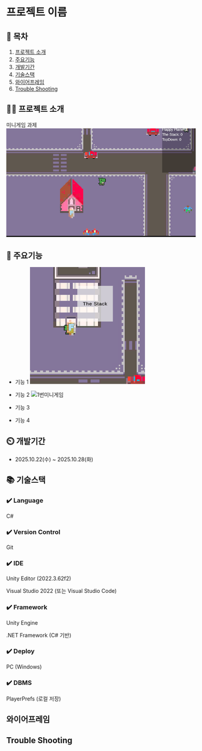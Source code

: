 # 프로젝트 이름

## 📖 목차
1. [프로젝트 소개](#프로젝트-소개)
2. [주요기능](#주요기능)
3. [개발기간](#개발기간)
4. [기술스택](#기술스택)
5. [와이어프레임](#와이어프레임)
6. [Trouble Shooting](#trouble-shooting)

## 👨‍🏫 프로젝트 소개
미니게임 과제
![로비](https://github.com/jaewoo0530/ZepMetaverse/blob/main/ScreenShot/%EB%A1%9C%EB%B9%84.png)

## 💜 주요기능

- 기능 1
![미니게임입장](https://github.com/jaewoo0530/ZepMetaverse/blob/main/ScreenShot/%EB%AF%B8%EB%8B%88%EA%B2%8C%EC%9E%84%20%EC%9E%85%EC%9E%A5.png)
- 기능 2
![1번미니게임]()
- 기능 3

- 기능 4


## ⏲️ 개발기간
- 2025.10.22(수) ~ 2025.10.28(화)

## 📚️ 기술스택

### ✔️ Language
C#
### ✔️ Version Control
Git
### ✔️ IDE
Unity Editor (2022.3.62f2)

Visual Studio 2022 (또는 Visual Studio Code)
### ✔️ Framework
Unity Engine

.NET Framework (C# 기반)
### ✔️ Deploy
PC (Windows)

### ✔️  DBMS
PlayerPrefs (로컬 저장)



## 와이어프레임




## Trouble Shooting
